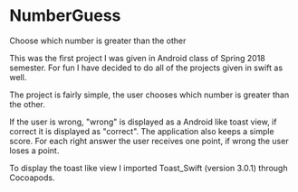 # NumberGuess
Choose which number is greater than the other

This was the first project I was given in Android class of Spring 2018 semester. For fun I have decided
to do all of the projects given in swift as well.

The project is fairly simple, the user chooses which number is greater than the other.

If the user is wrong, "wrong" is displayed as a Android like toast view, if correct it is displayed as "correct".
The application also keeps a simple score. For each right answer the user receives one point, if wrong the user
loses a point.

To display the toast like view I imported Toast_Swift (version 3.0.1) through Cocoapods.
